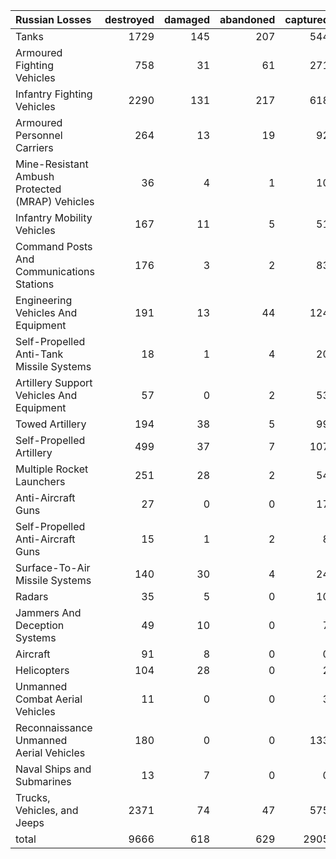 | Russian Losses                                   |   destroyed |   damaged |   abandoned |   captured |   total |
|:-------------------------------------------------|------------:|----------:|------------:|-----------:|--------:|
| Tanks                                            |        1729 |       145 |         207 |        544 |    2625 |
| Armoured Fighting Vehicles                       |         758 |        31 |          61 |        271 |    1121 |
| Infantry Fighting Vehicles                       |        2290 |       131 |         217 |        618 |    3256 |
| Armoured Personnel Carriers                      |         264 |        13 |          19 |         92 |     388 |
| Mine-Resistant Ambush Protected  (MRAP) Vehicles |          36 |         4 |           1 |         10 |      51 |
| Infantry Mobility Vehicles                       |         167 |        11 |           5 |         51 |     234 |
| Command Posts And Communications Stations        |         176 |         3 |           2 |         83 |     264 |
| Engineering Vehicles And Equipment               |         191 |        13 |          44 |        124 |     372 |
| Self-Propelled Anti-Tank Missile Systems         |          18 |         1 |           4 |         20 |      43 |
| Artillery Support Vehicles And Equipment         |          57 |         0 |           2 |         53 |     112 |
| Towed Artillery                                  |         194 |        38 |           5 |         99 |     336 |
| Self-Propelled Artillery                         |         499 |        37 |           7 |        107 |     650 |
| Multiple Rocket Launchers                        |         251 |        28 |           2 |         54 |     335 |
| Anti-Aircraft Guns                               |          27 |         0 |           0 |         17 |      44 |
| Self-Propelled Anti-Aircraft Guns                |          15 |         1 |           2 |          8 |      26 |
| Surface-To-Air Missile Systems                   |         140 |        30 |           4 |         24 |     198 |
| Radars                                           |          35 |         5 |           0 |         10 |      50 |
| Jammers And Deception Systems                    |          49 |        10 |           0 |          7 |      66 |
| Aircraft                                         |          91 |         8 |           0 |          0 |      99 |
| Helicopters                                      |         104 |        28 |           0 |          2 |     134 |
| Unmanned Combat Aerial Vehicles                  |          11 |         0 |           0 |          3 |      14 |
| Reconnaissance Unmanned Aerial Vehicles          |         180 |         0 |           0 |        133 |     313 |
| Naval Ships and Submarines                       |          13 |         7 |           0 |          0 |      20 |
| Trucks, Vehicles, and Jeeps                      |        2371 |        74 |          47 |        575 |    3067 |
| total                                            |        9666 |       618 |         629 |       2905 |   13818 |